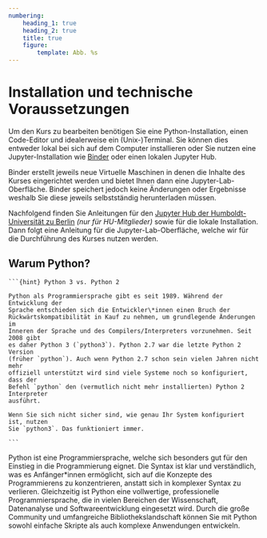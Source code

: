 ```yaml
---
numbering:
    heading_1: true
    heading_2: true
    title: true
    figure:
        template: Abb. %s
---
```


# Installation und technische Voraussetzungen

Um den Kurs zu bearbeiten benötigen Sie eine Python-Installation, einen
Code-Editor und idealerweise ein (Unix-)Terminal. Sie können dies entweder
lokal bei sich auf dem Computer installieren oder Sie nutzen eine
Jupyter-Installation wie [Binder](https://mybinder.org) oder einen lokalen
Jupyter Hub.

Binder erstellt jeweils neue Virtuelle Maschinen in denen die Inhalte des
Kurses eingerichtet werden und bietet Ihnen dann eine Jupyter-Lab-Oberfläche.
Binder speichert jedoch keine Änderungen oder Ergebnisse weshalb Sie diese
jeweils selbstständig herunterladen müssen.

Nachfolgend finden Sie Anleitungen für den [Jupyter Hub der
Humboldt-Universität zu Berlin](https://jupyterhub.cms.hu-berlin.de) _(nur für
HU-Mitglieder)_ sowie für die lokale Installation. Dann folgt eine Anleitung für die Jupyter-Lab-Oberfläche, welche wir für die Durchführung des Kurses nutzen werden.

## Warum Python?

````{margin}
```{hint} Python 3 vs. Python 2

Python als Programmiersprache gibt es seit 1989. Während der Entwicklung der
Sprache entschieden sich die Entwickler\*innen einen Bruch der
Rückwärtskompatibilität in Kauf zu nehmen, um grundlegende Änderungen im
Inneren der Sprache und des Compilers/Interpreters vorzunehmen. Seit 2008 gibt
es daher Python 3 (`python3`). Python 2.7 war die letzte Python 2 Version
(früher `python`). Auch wenn Python 2.7 schon sein vielen Jahren nicht mehr
offiziell unterstützt wird sind viele Systeme noch so konfiguriert, dass der
Befehl `python` den (vermutlich nicht mehr installierten) Python 2 Interpreter
ausführt.

Wenn Sie sich nicht sicher sind, wie genau Ihr System konfiguriert ist, nutzen
Sie `python3`. Das funktioniert immer.

```
````

Python ist eine Programmiersprache, welche sich besonders gut für den Einstieg
in die Programmierung eignet. Die Syntax ist klar und verständlich, was es
Anfänger\*innen ermöglicht, sich auf die Konzepte des Programmierens zu
konzentrieren, anstatt sich in komplexer Syntax zu verlieren. Gleichzeitig ist
Python eine vollwertige, professionelle Programmiersprache, die in vielen
Bereichen der Wissenschaft, Datenanalyse und Softwareentwicklung eingesetzt
wird. Durch die große Community und umfangreiche Bibliothekslandschaft können
Sie mit Python sowohl einfache Skripte als auch komplexe Anwendungen
entwickeln.
